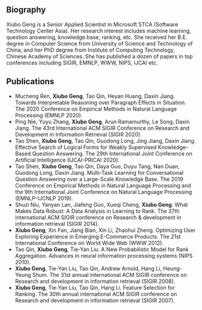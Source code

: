## Biography
Xiubo Geng is a Senior Applied Scientist in Microsoft STCA (Software Technology Center Asia). Her research interest includes machine learning, question answering, knowledge base, ranking, etc. She received her B.E. degree in Computer Science from University of Science and Technology of China,  and her PhD degree from Institute of Computing Technology, Chinese Academy of Sciences. She has published a dozen of papers in top conferences including SIGIR, EMNLP, WWW, NIPS, IJCAI etc.

## Publications
- Mucheng Ren, **Xiubo Geng**, Tao Qin, Heyan Huang, Daxin Jiang. Towards Interpretable Reasoning over Paragraph Effects in Situation. The 2020 Conference on Empirical Methods in Natural Language Processing (EMNLP 2020).
- Ping Nie, Yuyu Zhang, **Xiubo Geng**, Arun Ramamurthy, Le Song, Daxin Jiang. The 43rd International ACM SIGIR Conference on Research and Development in Information Retrieval (SIGIR 2020).
- Tao Shen, **Xiubo Geng**, Tao Qin, Guodong Long, Jing Jiang, Daxin Jiang. Effective Search of Logical Forms for Weakly Supervised Knowledge-Based Question Answering.  The 29th International Joint Conference on Artificial Intelligence (IJCAI-PRICAI 2020).
- Tao Shen, **Xiubo Geng**, Tao Qin, Daya Guo, Duyu Tang, Nan Duan, Guodong Long, Daxin Jiang. Multi-Task Learning for Conversational Question Answering over a Large-Scale Knowledge Base. The 2019 Conference on Empirical Methods in Natural Language Processing and the 9th International Joint Conference on Natural Language Processing (EMNLP-IJCNLP 2019).
- Shuzi Niu, Yanyan Lan, Jiafeng Guo, Xueqi Cheng, **Xiubo Geng**. What Makes Data Robust: A Data Analysis in Learning to Rank. The 37th international ACM SIGIR conference on Research & development in information retrieval (SIGIR 2014).
- **Xiubo Geng**, Xin Fan, Jiang Bian, Xin Li, Zhaohui Zheng. Optimizing User Exploring Experience in Emerging E-Commerce Products. The 21st International Conference on World Wide Web (WWW 2012).
- Tao Qin, **Xiubo Geng**, Tie-Yan Liu. A New Probabilistic Model for Rank Aggregation. Advances in neural information processing systems (NIPS 2010).
- **Xiubo Geng**, Tie-Yan Liu, Tao Qin, Andrew Arnold, Hang Li, Heung-Yeung Shum. The 31st annual international ACM SIGIR conference on Research and development in information retrieval (SIGIR 2008).
- **Xiubo Geng**, Tie-Yan Liu, Tao Qin, Hang Li. Feature Selection for Ranking. The 30th annual international ACM SIGIR conference on Research and development in information retrieval (SIGIR 2007).

